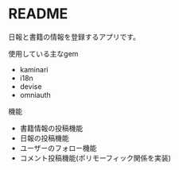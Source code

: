 # README

日報と書籍の情報を登録するアプリです。

使用している主なgem
* kaminari
* i18n
* devise
* omniauth

機能
* 書籍情報の投稿機能
* 日報の投稿機能
* ユーザーのフォロー機能
* コメント投稿機能(ポリモーフィック関係を実装)
